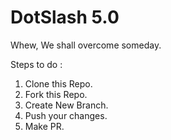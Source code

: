 # DotSlash 5.0

Whew, We shall overcome someday.

Steps to do :
1. Clone this Repo.
2. Fork this Repo.
3. Create New Branch.
4. Push your changes.
5. Make PR.
